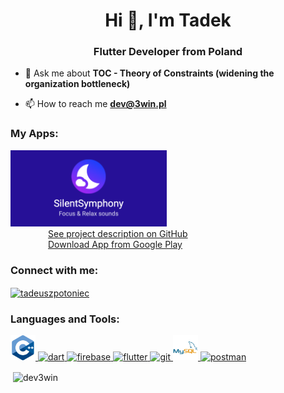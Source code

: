 <h1 align="center">Hi 👋, I'm Tadek</h1>
<h3 align="center">Flutter Developer from Poland</h3>


- 💬 Ask me about **TOC - Theory of Constraints (widening the organization bottleneck)**

- 📫 How to reach me **dev@3win.pl**



<h3 align="left">My Apps:</h3>

<div style="display: flex; align-items: center; gap: 20px;">
  <a href="https://play.google.com/store/apps/details?id=com.example.silentsymphony">
    <img src="https://github.com/dev3win/silentsymphony-privacy/blob/main/logo/play_store_feature_graphic.png" width="250px" alt="Logo SilentSymphony">
  </a>
</div>
<div style="padding-left: 60px;">
  <a href="https://github.com/dev3win/dev3win.github.io/tree/main/silentsymphony">See project description on GitHub</a><br>
  <a href="https://play.google.com/store/apps/details?id=pl.dev3win.silentsymphony">Download App from Google Play</a>
</div>




<h3 align="left">Connect with me:</h3>
<p align="left">
<a href="https://linkedin.com/in/tadeuszpotoniec" target="blank"><img align="center" src="https://raw.githubusercontent.com/rahuldkjain/github-profile-readme-generator/master/src/images/icons/Social/linked-in-alt.svg" alt="tadeuszpotoniec" height="30" width="40" /></a>
</p>

<h3 align="left">Languages and Tools:</h3>
<p align="left"> <a href="https://www.w3schools.com/cpp/" target="_blank" rel="noreferrer"> <img src="https://raw.githubusercontent.com/devicons/devicon/master/icons/cplusplus/cplusplus-original.svg" alt="cplusplus" width="40" height="40"/> </a> <a href="https://dart.dev" target="_blank" rel="noreferrer"> <img src="https://www.vectorlogo.zone/logos/dartlang/dartlang-icon.svg" alt="dart" width="40" height="40"/> </a> <a href="https://firebase.google.com/" target="_blank" rel="noreferrer"> <img src="https://www.vectorlogo.zone/logos/firebase/firebase-icon.svg" alt="firebase" width="40" height="40"/> </a> <a href="https://flutter.dev" target="_blank" rel="noreferrer"> <img src="https://www.vectorlogo.zone/logos/flutterio/flutterio-icon.svg" alt="flutter" width="40" height="40"/> </a> <a href="https://git-scm.com/" target="_blank" rel="noreferrer"> <img src="https://www.vectorlogo.zone/logos/git-scm/git-scm-icon.svg" alt="git" width="40" height="40"/> </a> <a href="https://www.mysql.com/" target="_blank" rel="noreferrer"> <img src="https://raw.githubusercontent.com/devicons/devicon/master/icons/mysql/mysql-original-wordmark.svg" alt="mysql" width="40" height="40"/> </a> <a href="https://postman.com" target="_blank" rel="noreferrer"> <img src="https://www.vectorlogo.zone/logos/getpostman/getpostman-icon.svg" alt="postman" width="40" height="40"/> </a> </p>

<p>&nbsp;<img align="center" src="https://github-readme-stats.vercel.app/api?username=dev3win&show_icons=true&locale=en" alt="dev3win" /></p>
